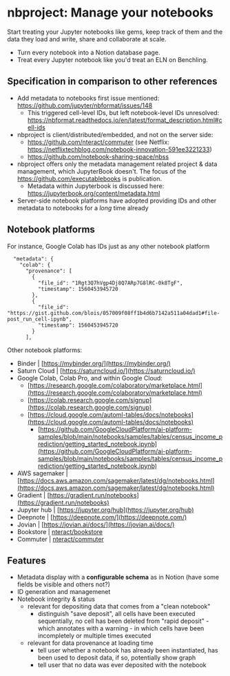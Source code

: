 # nbproject: Manage your notebooks

Start treating your Jupyter notebooks like gems, keep track of them and the data they load and write, share and collaborate at scale.

- Turn every notebook into a Notion database page.
- Treat every Jupyter notebook like you'd treat an ELN on Benchling.

## Specification in comparison to other references

- Add metadata to notebooks first issue mentioned: https://github.com/jupyter/nbformat/issues/148
  - This triggered cell-level IDs, but left notebook-level IDs unresolved: https://nbformat.readthedocs.io/en/latest/format_description.html#cell-ids
- nbproject is client/distributed/embedded, and not on the server side:
  - https://github.com/nteract/commuter (see Netflix: https://netflixtechblog.com/notebook-innovation-591ee3221233)
  - https://github.com/notebook-sharing-space/nbss
- nbproject offers only the metadata management related project & data management, which JupyterBook doesn't. The focus of the https://github.com/executablebooks is publication.
  - Metadata within Jupyterbook is discussed here: https://jupyterbook.org/content/metadata.html
- Server-side notebook platforms have adopted providing IDs and other metadata to notebooks for a _long_ time already

## Notebook platforms

For instance, Google Colab has IDs just as any other notebook platform

```
  "metadata": {
    "colab": {
      "provenance": [
        {
          "file_id": "1Rgt3Q7hVgp4Dj8Q7ARp7G8lRC-0k8TgF",
          "timestamp": 1560453945720
        },
        {
          "file_id": "https://gist.github.com/blois/057009f08ff1b4d6b7142a511a04dad1#file-post_run_cell-ipynb",
          "timestamp": 1560453945720
        }
      ],
```

Other notebook platforms:

- Binder | [https://mybinder.org/](https://mybinder.org/)
- Saturn Cloud | [https://saturncloud.io/](https://saturncloud.io/)
- Google Colab, Colab Pro, and within Google Cloud:
  - [https://research.google.com/colaboratory/marketplace.html](https://research.google.com/colaboratory/marketplace.html)
  - [https://colab.research.google.com/signup](https://colab.research.google.com/signup)
  - [https://cloud.google.com/automl-tables/docs/notebooks](https://cloud.google.com/automl-tables/docs/notebooks)
    - [https://github.com/GoogleCloudPlatform/ai-platform-samples/blob/main/notebooks/samples/tables/census_income_prediction/getting_started_notebook.ipynb](https://github.com/GoogleCloudPlatform/ai-platform-samples/blob/main/notebooks/samples/tables/census_income_prediction/getting_started_notebook.ipynb)
- AWS sagemaker | [https://docs.aws.amazon.com/sagemaker/latest/dg/notebooks.html](https://docs.aws.amazon.com/sagemaker/latest/dg/notebooks.html)
- Gradient | [https://gradient.run/notebooks](https://gradient.run/notebooks)
- Jupyter hub | [https://jupyter.org/hub](https://jupyter.org/hub)
- Deepnote | [https://deepnote.com/](https://deepnote.com/)
- Jovian | [https://jovian.ai/docs/](https://jovian.ai/docs/)
- Bookstore | [nteract/bookstore](https://www.notion.so/nteract-bookstore-ae0cd2f869f842be9027835f02ca6421)
- Commuter | [nteract/commuter](https://www.notion.so/nteract-commuter-5bc5657c78b2436fb66b8b9a76520226)

## Features

- Metadata display with a **configurable schema** as in Notion (have some fields be visible and others not?)
- ID generation and managemenet
- Notebook integrity & status
  - relevant for depositing data that comes from a "clean notebook"
    - distinguish "save deposit", all cells have been executed sequentially, no cell has been deleted from "rapid deposit" - which annotates with a warning - in which cells have been incompletely or multiple times executed
  - relevant for data provenance at loading time
    - tell user whether a notebook has already been instantiated, has been used to deposit data, if so, potentially show graph
    - tell user that no data was ever deposited with the notebook
